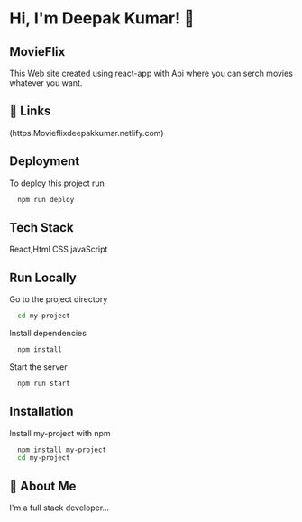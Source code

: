  # Hi, I'm Deepak Kumar! 👋
 
## MovieFlix 
This Web site created using  react-app with Api where you can serch movies whatever you want.
## 🔗 Links
 (https.Movieflixdeepakkumar.netlify.com)
 

## Deployment

To deploy this project run

```bash
  npm run deploy
```


 
## Tech Stack

 React,Html CSS javaScript



## Run Locally

Go to the project directory

```bash
  cd my-project
```
Install dependencies

```bash
  npm install
```
Start the server

```bash
  npm run start
```


## Installation

Install my-project with npm

```bash
  npm install my-project
  cd my-project
```

   

   
  
## 🚀 About Me
I'm a full stack developer...

    
